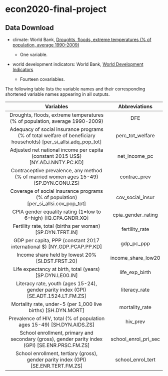 # econ2020-final-project

## Data Download

- climate: World Bank, [Droughts, floods, extreme temperatures (% of population, average 1990-2009)](https://data.worldbank.org/indicator/EN.CLC.MDAT.ZS)
    - One variable.

- world development indicators: World Bank, [World Development Indicators](https://databank.worldbank.org/source/world-development-indicators/Type/TABLE/preview/on#)
    - Fourteen covariables.

The following table lists the variable names and their corresponding shortened variable names appearing in all outputs.

|                                                    Variables                                                    |     Abbreviations    |
|:---------------------------------------------------------------------------------------------------------------:|:--------------------:|
| Droughts, floods, extreme temperatures (% of population, average 1990-2009)                                     | DFE                  |
| Adequacy of social insurance programs (% of total welfare of beneficiary households) [per_si_allsi.adq_pop_tot] | perc_tot_welfare     |
| Adjusted net national income per capita (constant 2015 US$) [NY.ADJ.NNTY.PC.KD]                                 | net_income_pc        |
| Contraceptive prevalence, any method (% of married women ages 15-49) [SP.DYN.CONU.ZS]                           | contrac_prev         |
| Coverage of social insurance programs (% of population) [per_si_allsi.cov_pop_tot]                              | cov_social_insur     |
| CPIA gender equality rating (1=low to 6=high) [IQ.CPA.GNDR.XQ]                                                  | cpia_gender_rating   |
| Fertility rate, total (births per woman) [SP.DYN.TFRT.IN]                                                       | fertility_rate       |
| GDP per capita, PPP (constant 2017 international $) [NY.GDP.PCAP.PP.KD]                                         | gdp_pc_ppp           |
| Income share held by lowest 20% [SI.DST.FRST.20]                                                                | income_share_low20   |
| Life expectancy at birth, total (years) [SP.DYN.LE00.IN]                                                        | life_exp_birth       |
| Literacy rate, youth (ages 15-24), gender parity index (GPI) [SE.ADT.1524.LT.FM.ZS]                             | literacy_rate        |
| Mortality rate, under-5 (per 1,000 live births) [SH.DYN.MORT]                                                   | mortality_rate       |
| Prevalence of HIV, total (% of population ages 15-49) [SH.DYN.AIDS.ZS]                                          | hiv_prev             |
| School enrollment, primary and secondary (gross), gender parity index (GPI) [SE.ENR.PRSC.FM.ZS]                 | school_enrol_pri_sec |
| School enrollment, tertiary (gross), gender parity index (GPI) [SE.ENR.TERT.FM.ZS]                              | school_enrol_tert    |